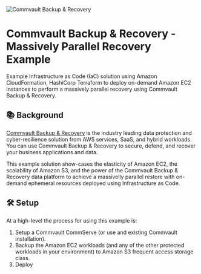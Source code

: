 ![Commvault Backup & Recovery](https://www.commvault.com/wp-content/uploads/2020/06/vc-june-fi.png)

# Commvault Backup & Recovery - Massively Parallel Recovery Example

Example Infrastructure as Code (IaC) solution using Amazon CloudFormation, HashiCorp Terraform to deploy on-demand Amazon EC2 instances to perform a massively parallel recovery using Commvault Backup & Recovery.

## :books: Background

[Commvault Backup & Recovery](https://www.commvault.com/aws) is the industry leading data protection and cyber-resilience solution from AWS services, SaaS, and hybrid workloads. You can use Commvault Backup & Recovery to secure, defend, and recover your business applications and data.

This example solution show-cases the elasticity of Amazon EC2, the scalability of Amazon S3, and the power of the Commvault Backup & Recovery data platform to achieve a massivelly parallel restore with on-demand ephemeral resources deployed using Infrastructure as Code.

## :hammer_and_wrench: Setup

At a high-level the process for using this example is:
1. Setup a Commvault CommServe (or use and existing Commvault installation).
2. Backup the Amazon EC2 workloads (and any of the other protected workloads in your environment) to Amazon S3 frequent access storage class.
3. Deploy 
